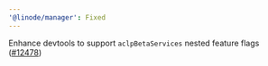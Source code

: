 ```yaml
---
'@linode/manager': Fixed
---
```


Enhance devtools to support `aclpBetaServices` nested feature flags ([#12478](https://github.com/linode/manager/pull/12478))
